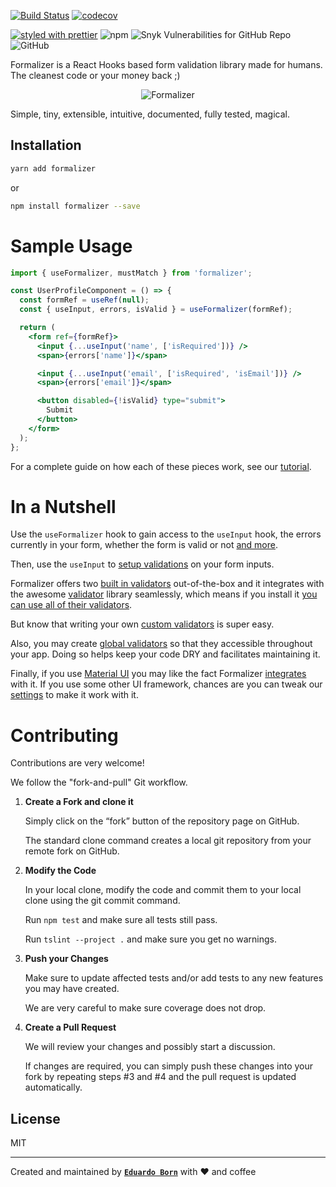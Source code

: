 [![Build Status](https://travis-ci.com/nosachamos/formalizer.svg?branch=master)](https://travis-ci.com/nosachamos/formalizer)
[![codecov](https://codecov.io/gh/nosachamos/formalizer/branch/master/graph/badge.svg)](https://codecov.io/gh/nosachamos/formalizer)

[![styled with prettier](https://img.shields.io/badge/styled_with-prettier-ff69b4.svg)](https://github.com/prettier/prettier)
![npm](https://img.shields.io/npm/v/formalizer.svg)
![Snyk Vulnerabilities for GitHub Repo](https://img.shields.io/snyk/vulnerabilities/github/nosachamos/formalizer.svg)
![GitHub](https://img.shields.io/github/license/nosachamos/formalizer.svg)

Formalizer is a React Hooks based form validation library made for humans. The cleanest code or your money back ;)

<p align="center">
<img src="https://github.com/nosachamos/formalizer/raw/master/docs/logo.png" alt="Formalizer" style="max-width:100%;">
  
Simple, tiny, extensible, intuitive, documented, fully tested, magical.

</p>


## Installation

```sh
yarn add formalizer
```

or

```sh
npm install formalizer --save
```

# Sample Usage

```jsx
import { useFormalizer, mustMatch } from 'formalizer';

const UserProfileComponent = () => {
  const formRef = useRef(null);
  const { useInput, errors, isValid } = useFormalizer(formRef);

  return (
    <form ref={formRef}>
      <input {...useInput('name', ['isRequired'])} />
      <span>{errors['name']}</span>

      <input {...useInput('email', ['isRequired', 'isEmail'])} />
      <span>{errors['email']}</span>

      <button disabled={!isValid} type="submit">
        Submit
      </button>
    </form>
  );
};
```

For a complete guide on how each of these pieces work, see our [tutorial](docs/tutorial.md).

# In a Nutshell

Use the `useFormalizer` hook to gain access to the `useInput` hook, the errors currently in your form, whether the form is valid or not [and more](docs/useformalizer-hook.md).

Then, use the `useInput` to [setup validations](docs/examples.md) on your form inputs.

Formalizer offers two [built in validators](docs/builtin-validators.md) out-of-the-box and it integrates with the awesome [validator](https://www.npmjs.com/package/validator) library seamlessly, which means if you install it [you can use all of their validators](docs/third-party-validators.md).

But know that writing your own [custom validators](docs/custom-validators.md) is super easy.

Also, you may create [global validators](docs/global-validators.md) so that they accessible throughout your app. Doing so helps keep your code DRY and facilitates maintaining it.

Finally, if you use [Material UI](https://material-ui.com/) you may like the fact Formalizer [integrates](docs/material-ui.md) with it. If you use some other UI framework, chances are you can tweak our [settings](docs/settings.md) to make it work with it.

# Contributing

Contributions are very welcome!

We follow the "fork-and-pull" Git workflow.

1. **Create a Fork and clone it**

   Simply click on the “fork” button of the repository page on GitHub.

   The standard clone command creates a local git repository from your remote fork on GitHub.

2. **Modify the Code**

   In your local clone, modify the code and commit them to your local clone using the git commit command.

   Run `npm test` and make sure all tests still pass.

   Run `tslint --project .` and make sure you get no warnings.

3. **Push your Changes**

   Make sure to update affected tests and/or add tests to any new features you may have created.

   We are very careful to make sure coverage does not drop.

4. **Create a Pull Request**

   We will review your changes and possibly start a discussion.

   If changes are required, you can simply push these changes into your fork by repeating steps #3 and #4 and the pull request is updated automatically.

## License

MIT

---

Created and maintained by **[`Eduardo Born`](http://github.com/nosachamos)** with ❤ and coffee
